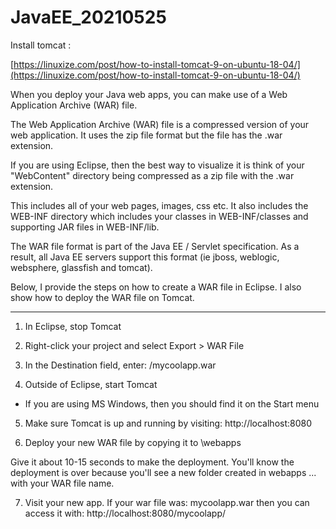 # JavaEE_20210525

Install tomcat :

[https://linuxize.com/post/how-to-install-tomcat-9-on-ubuntu-18-04/](https://linuxize.com/post/how-to-install-tomcat-9-on-ubuntu-18-04/)


When you deploy your Java web apps, you can make use of a Web Application Archive (WAR) file.

The Web Application Archive (WAR) file is a compressed version of your web application. It uses the zip file format but the file has the .war extension.

If you are using Eclipse, then the best way to visualize it is think of your "WebContent" directory being compressed as a zip file with the .war extension.

This includes all of your web pages, images, css etc. It also includes the WEB-INF directory which includes your classes in WEB-INF/classes and supporting JAR files in WEB-INF/lib.

The WAR file format is part of the Java EE / Servlet specification. As a result, all Java EE servers support this format (ie jboss, weblogic, websphere, glassfish and tomcat).

Below, I provide the steps on how to create a WAR file in Eclipse. I also show how to deploy the WAR file on Tomcat.

---

1. In Eclipse, stop Tomcat

2. Right-click your project and select Export > WAR File

3. In the Destination field, enter: <any-directory>/mycoolapp.war

4. Outside of Eclipse, start Tomcat
- If you are using MS Windows, then you should find it on the Start menu

5. Make sure Tomcat is up and running by visiting: http://localhost:8080

6. Deploy your new WAR file by copying it to <tomcat-install-directory>\webapps

Give it about 10-15 seconds to make the deployment. You'll know the deployment is over because you'll see a new folder created in webapps ... with your WAR file name.

7. Visit your new app. If your war file was: mycoolapp.war then you can access it with:  http://localhost:8080/mycoolapp/
